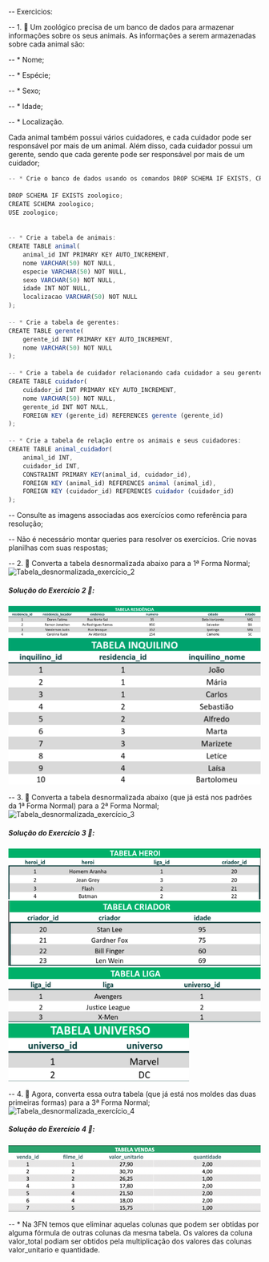 -- Exercicios: 

-- 1. 🚀 Um zoológico precisa de um banco de dados para armazenar informações sobre os seus animais. As informações a serem armazenadas sobre cada animal são:

-- * Nome;

-- * Espécie;

-- * Sexo;

-- * Idade;

-- * Localização.

Cada animal também possui vários cuidadores, e cada cuidador pode ser responsável por mais de um animal. Além disso, cada cuidador possui um gerente, sendo que cada gerente pode ser responsável por mais de um cuidador;
```js
-- * Crie o banco de dados usando os comandos DROP SCHEMA IF EXISTS, CREATE e USE para derrubar um banco de dados de mesmo nome caso ele já exista, recria-lo e garantir que este banco de dados seja o banco que receberá os comandos a seguir: 

DROP SCHEMA IF EXISTS zoologico;
CREATE SCHEMA zoologico;
USE zoologico;


-- * Crie a tabela de animais: 
CREATE TABLE animal(
    animal_id INT PRIMARY KEY AUTO_INCREMENT,
    nome VARCHAR(50) NOT NULL,
    especie VARCHAR(50) NOT NULL,
    sexo VARCHAR(50) NOT NULL,
    idade INT NOT NULL,
    localizacao VARCHAR(50) NOT NULL
);

-- * Crie a tabela de gerentes: 
CREATE TABLE gerente(
    gerente_id INT PRIMARY KEY AUTO_INCREMENT,
    nome VARCHAR(50) NOT NULL
);

-- * Crie a tabela de cuidador relacionando cada cuidador a seu gerente usando uma chave estrangeira (foreign key): 
CREATE TABLE cuidador(
    cuidador_id INT PRIMARY KEY AUTO_INCREMENT,
    nome VARCHAR(50) NOT NULL,
    gerente_id INT NOT NULL,
    FOREIGN KEY (gerente_id) REFERENCES gerente (gerente_id)
);

-- * Crie a tabela de relação entre os animais e seus cuidadores: 
CREATE TABLE animal_cuidador(
    animal_id INT,
    cuidador_id INT,
    CONSTRAINT PRIMARY KEY(animal_id, cuidador_id),
    FOREIGN KEY (animal_id) REFERENCES animal (animal_id),
    FOREIGN KEY (cuidador_id) REFERENCES cuidador (cuidador_id)
);
```
-- Consulte as imagens associadas aos exercícios como referência para resolução;

-- Não é necessário montar queries para resolver os exercícios. Crie novas planilhas com suas respostas;

-- 2. 🚀 Converta a tabela desnormalizada abaixo para a 1ª Forma Normal;
![Tabela_desnormalizada_exercício_2](./images/tabela_desnormalizada/exercício_2.png)

##### Solução do Exercício 2 🚀: 
![Tabela residência](./images/solution/tabela_residencia.png)
![Tabela inquilino](./images/solution/tabela_inquilino.png)


-- 3. 🚀 Converta a tabela desnormalizada abaixo (que já está nos padrões da 1ª Forma Normal) para a 2ª Forma Normal;
![Tabela_desnormalizada_exercício_3](./images/tabela_desnormalizada/exercício_3.png)

##### Solução do Exercício 3 🚀: 
![Tabela heroi](./images/solution/tabela_heroi.png)
![Tabela criador](./images/solution/tabela_criador.png)
![Tabela liga](./images/solution/tabela_liga.png)
![Tabela universo](./images/solution/tabela_universo.png)


-- 4. 🚀 Agora, converta essa outra tabela (que já está nos moldes das duas primeiras formas) para a 3ª Forma Normal;
![Tabela_desnormalizada_exercício_4](./images/tabela_desnormalizada/exercício_4.png)

##### Solução do Exercício 4 🚀: 
![Tabela vendas](./images/solution/tabela_vendas.png)

-- * Na 3FN temos que eliminar aquelas colunas que podem ser obtidas por alguma fórmula de outras colunas da mesma tabela. Os valores da coluna valor_total podiam ser obtidos pela multiplicação dos valores das colunas valor_unitario e quantidade.
